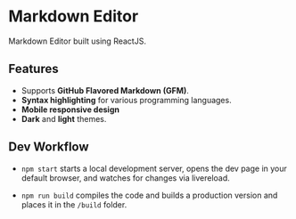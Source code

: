 # Markdown Editor

Markdown Editor built using ReactJS.

## Features

- Supports **GitHub Flavored Markdown (GFM)**.
- **Syntax highlighting** for various programming languages.
- **Mobile responsive design**
- **Dark** and **light** themes.

## Dev Workflow

- `npm start` starts a local development server, opens the dev page in your default browser, and watches for changes via livereload.

- `npm run build` compiles the code and builds a production version and places it in the `/build` folder.
